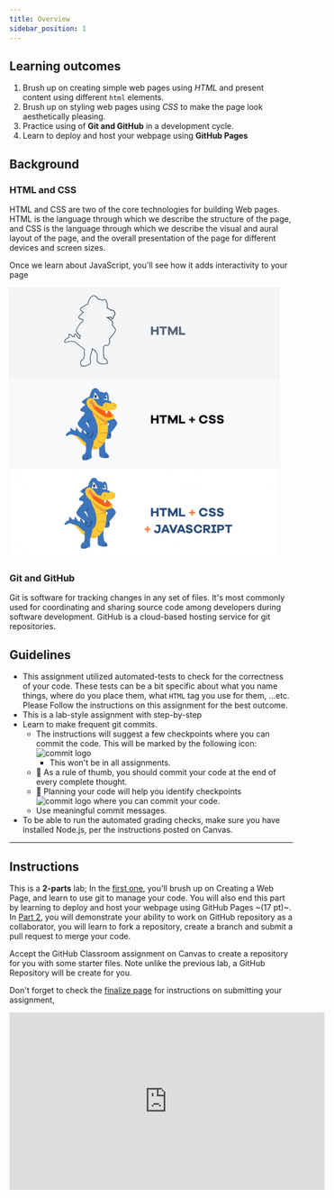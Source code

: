 ```yaml
---
title: Overview
sidebar_position: 1
---
```

## Learning outcomes
1. Brush up on creating simple web pages using *HTML* and present content using different `html` elements.
2. Brush up on styling web pages using *CSS* to make the page look aesthetically pleasing.
3. Practice using of **Git and GitHub** in a development cycle.
4. Learn to deploy and host your webpage using **GitHub Pages**
## Background
### HTML and CSS
HTML and CSS are two of the core technologies for building Web pages. HTML is the language through which we describe the structure of the page, and CSS is the language through which we describe the visual and aural layout of the page, and the overall presentation of the page for different devices and screen sizes.

Once we learn about JavaScript, you'll see how it adds interactivity to your page

![HTML vs CSS vs JS](./assets/web-tech.GIF)

### Git and GitHub
Git is software for tracking changes in any set of files. It's most commonly used for coordinating and sharing source code among developers during software development. GitHub is a cloud-based hosting service for git repositories.

## Guidelines
* This assignment utilized automated-tests to check for the correctness of your code. These tests can be a bit specific about what you name things, where do you place them, what `HTML` tag you use for them, ...etc. Please Follow the instructions on this assignment for the best outcome.
* This is a lab-style assignment with step-by-step
* Learn to make frequent git commits. 
    * The instructions will suggest a few checkpoints where you can commit the code. This will be marked by the following icon: <img alt="commit logo" height="15" src="https://upload.wikimedia.org/wikipedia/commons/thumb/e/e5/Octicons-git-commit.svg/1200px-Octicons-git-commit.svg.png"/>
        * This won't be in all assignments.
    * 💬 As a rule of thumb, you should commit your code at the end of every complete thought.
    * 🚩 Planning your code will help you identify checkpoints <img alt="commit logo" height="15" src="https://upload.wikimedia.org/wikipedia/commons/thumb/e/e5/Octicons-git-commit.svg/1200px-Octicons-git-commit.svg.png"/> where you can commit your code.
    * Use meaningful commit messages.
* To be able to run the automated grading checks, make sure you have installed Node.js, per the instructions posted on Canvas.

<hr />

## Instructions

This is a **2-parts** lab; In the [first one](online-portfolio/part1), you'll brush up on Creating a Web Page, and learn to use git to manage your code. You will also end this part by learning to deploy and host your webpage using GitHub Pages ~(17 pt)~. In [Part 2](online-portfolio/part2.md), you will demonstrate your ability to work on GitHub repository as a collaborator, you will learn to fork a repository, create a branch and submit a pull request to merge your code.
    
Accept the GitHub Classroom assignment on Canvas to create a repository for you with some starter files. Note unlike the previous lab, a GitHub Repository will be create for you.

Don't forget to check the [finalize page](online-portfolio/finalize) for instructions on submitting your assignment, 

<iframe width="560" height="315" src="https://www.youtube-nocookie.com/embed/O7UqfRtQqds" title="YouTube video player" frameborder="0" allow="accelerometer; autoplay; clipboard-write; encrypted-media; gyroscope; picture-in-picture" allowfullscreen></iframe>